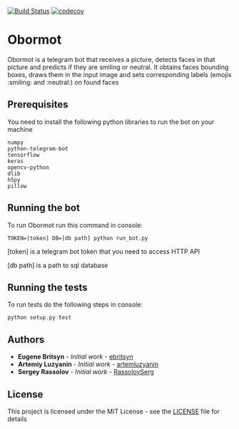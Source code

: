 [![Build Status](https://travis-ci.org/ebritsyn/obormot.svg?branch=master)](https://travis-ci.org/ebritsyn/obormot)
[![codecov](https://codecov.io/gh/ebritsyn/obormot/branch/master/graph/badge.svg)](https://codecov.io/gh/ebritsyn/obormot)

# Obormot

Obormot is a telegram bot that receives a picture, detects faces in that 
picture and predicts if they are smiling or neutral. It obtains faces 
bounding boxes, draws them in the input image and sets corresponding 
labels (emojis :smiling: and :neutral:) on found faces 

## Prerequisites

You need to install the following python libraries to run the bot on your machine

```
numpy
python-telegram-bot
tensorflow
keras
opencv-python
dlib
h5py
pillow
```
## Running the bot

To run Obormot run this command in console:

```
TOKEN=[token] DB=[db path] python run_bot.py
```
[token] is a telegram bot token that you need to access HTTP API

[db path] is a path to sql database

## Running the tests

To run tests do the following steps in console:

```
python setup.py test
```

## Authors

* **Eugene Britsyn** - *Initial work* - [ebritsyn](https://github.com/ebritsyn/)
* **Artemiy Luzyanin** - *Initial work* - [artemluzyanin](https://github.com/artemluzyanin)
* **Sergey Rassolov** - *Initial work* - [RassolovSerg](https://github.com/RassolovSerg)

## License

This project is licensed under the MIT License - see the [LICENSE](LICENSE) file for details
